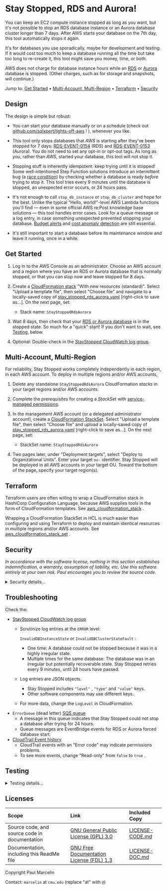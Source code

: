 # Stay Stopped, RDS and Aurora!

You can keep an EC2 compute instance stopped as long as you want, but it's not
possible to stop an RDS database instance or an Aurora database cluster longer
than 7 days. After AWS starts your database on the 7th day, this tool
automatically stops it again.

It's for databases you use sporadically, maybe for development and testing. If
it would cost too much to keep a database running all the time but take too
long to re-create it, this tool might save you money, time, or both.

AWS does not charge for database instance hours while an
[RDS](https://docs.aws.amazon.com/AmazonRDS/latest/UserGuide/USER_StopInstance.html#USER_StopInstance.Benefits)
or
[Aurora](https://docs.aws.amazon.com/AmazonRDS/latest/AuroraUserGuide/aurora-cluster-stop-start.html#aurora-cluster-start-stop-overview)
database is stopped. (Other charges, such as for storage and snapshots, will
continue.)

Jump to:
[Get Started](#get-started)
&bull;
[Multi-Account, Multi-Region](#multi-account-multi-region)
&bull;
[Terraform](#terraform)
&bull;
[Security](#security)

## Design

The design is simple but robust:

- You can start your database manually or on a schedule (check out
  [github.com/sqlxpert/lights-off-aws](/../../../lights-off-aws#lights-off)
  ! ), whenever you like.

- This tool only stops databases that _AWS_ is starting after they've been
  stopped for 7 days:
  [RDS-EVENT-0154](https://docs.aws.amazon.com/AmazonRDS/latest/UserGuide/USER_Events.Messages.html#USER_Events.Messages.instance)
  (RDS)
  and
  [RDS-EVENT-0153](https://docs.aws.amazon.com/AmazonRDS/latest/AuroraUserGuide/USER_Events.Messages.html#USER_Events.Messages.cluster)
  (Aurora).
  You do not need to set any opt-in or opt-out tags. As long as _you_, rather
  than _AWS_, started your database, this tool will not stop it.

- Stopping stuff is inherently idempotent: keep trying until it is stopped!
  Some well-intentioned Step Function solutions introduce an intermittent bug
  (a
  [race condition](https://en.wikipedia.org/wiki/Race_condition))
  by checking whether a database is ready _before_ trying to stop it. This
  tool tries every 9 minutes until the database is stopped, an unexpected
  error occurs, or 24 hours pass.

- It's not enough to call `stop_db_instance` or `stop_db_cluster` and hope for
  the best. Unlike the typical "Hello, world!"-level AWS Lambda functions
  you'll find &mdash; even in some official AWS re:Post knowledge base
  solutions &mdash; this tool handles error cases. Look for a queue message or
  a log entry, in case something unexpected prevented stopping your database.
  [Budget alerts](https://docs.aws.amazon.com/cost-management/latest/userguide/budgets-action-configure.html)
  and
  [cost anomaly detection](https://docs.aws.amazon.com/cost-management/latest/userguide/manage-ad.html)
  are still essential.

- It's still important to start a database before its maintenance window and
  leave it running, once in a while.

## Get Started

 1. Log in to the AWS Console as an administrator. Choose an AWS account and a
    region where you have an RDS or Aurora database that is normally stopped,
    or that you can stop now and leave stopped for 8 days.

 2. Create a
    [CloudFormation stack](https://console.aws.amazon.com/cloudformation/home)
    "With new resources (standard)". Select "Upload a template file", then
    select "Choose file" and navigate to a locally-saved copy of
    [stay_stopped_rds_aurora.yaml](/stay_stopped_aws_rds_aurora.yaml?raw=true)
    [right-click to save as...]. On the next page, set:

    - Stack name: `StayStoppedRdsAurora`

 3. Wait 8 days, then check that your
    [RDS or Aurora database](https://console.aws.amazon.com/rds/home#databases:)
    is in the stopped state. So much for a "quick" start! If you don't want to
    wait, see
    [Testing](#testing),
    below.

 4. Optional: Double-check in the
    [StayStopped CloudWatch log group](https://console.aws.amazon.com/cloudwatch/home#logsV2:log-groups$3FlogGroupNameFilter$3DStayStoppedRdsAurora-).

## Multi-Account, Multi-Region

For reliability, Stay Stopped works completely independently in each region, in
each AWS account. To deploy in multiple regions and/or AWS accounts,

 1. Delete any standalone `StayStoppedRdsAurora` CloudFormation _stacks_ in
    your target regions and/or AWS accounts.

 2. Complete the prerequisites for creating a _StackSet_ with
    [service-managed permissions](https://docs.aws.amazon.com/AWSCloudFormation/latest/UserGuide/stacksets-orgs-enable-trusted-access.html).

 3. In the management AWS account (or a delegated administrator account),
    create a
    [CloudFormation StackSet](https://console.aws.amazon.com/cloudformation/home#/stacksets).
    Select "Upload a template file", then select "Choose file" and upload a
    locally-saved copy of
    [stay_stopped_rds_aurora.yaml](/stay_stopped_aws_rds_aurora.yaml?raw=true)
    [right-click to save as...]. On the next page, set:

    - StackSet name: `StayStoppedRdsAurora`

 4. Two pages later, under "Deployment targets", select "Deploy to
    Organizational Units". Enter your target `ou-` identifier. Stay Stopped
    will be deployed in all AWS accounts in your target OU. Toward the bottom
    of the page, specify your target region(s).

## Terraform

Terraform users are often willing to wrap a CloudFormation stack in HashiCorp
Configuration Language, because AWS supplies tools in the form of
CloudFormation templates. See
[aws_cloudformation_stack](https://registry.terraform.io/providers/hashicorp/aws/latest/docs/resources/cloudformation_stack)
.

Wrapping a CloudFormation StackSet in HCL is much easier than configuring and
using Terraform to deploy and maintain identical resources in multiple regions
and/or AWS accounts. See
[aws_cloudformation_stack_set](https://registry.terraform.io/providers/hashicorp/aws/latest/docs/resources/cloudformation_stack_set)
.

## Security

_In accordance with the software license, nothing in this section establishes
indemnification, a warranty, assumption of liability, etc. Use this software
entirely at your own risk. Paul encourages you to review the source code._

<details>
  <summary>Security details...</summary>

### Security Design Goals

- A least-privilege role for the AWS Lambda function.

- Least-privilege queue policies. The main queue can only consume messages
  from EventBridge and produce messages for the Lambda function, or for the
  error (dead letter) queue if there is a problem. Encryption in transit is
  required.

- Optional encryption at rest with the AWS Key Management System, for the
  queues and the log. This can protect EventBridge events containing database
  identifiers and metadata, such as tags. KMS keys housed in a different AWS
  account, and multi-region keys, are supported.

- No data storage other than in the queues and the log, both of which have
  configurable retention periods.

- A retry mechanism (every 9 minutes) and a time limit (24 hours), to increase
  the likelihood that a database will be stopped as intended.

- A concurrency limit, to prevent exhaustion of available Lambda resources.

- Readable Identity and Access Management policies, formatted as
  CloudFormation YAML rather than JSON, and broken down into discrete
  statements by service, resource or principal.

### Your Security Steps

- Prevent people from modifying components of this tool, most of which can be
  identified by `StayStoppedRdsAurora` in ARNs and in the automatic
  `aws:cloudformation:stack-name` tag.

- Log infrastructure changes using CloudTrail, and set up alerts.

- Prevent people from directly invoking the Lambda function and from passing
  the function role to arbitrary functions.

- Separate production workloads. Although this tool only stops databases that
  _AWS_ is starting after they've been stopped for 7 days, the Lambda function
  could stop _any_ database if invoked directly, with a contrived event as
  input. You might choose not to deploy this tool in AWS accounts used for
  production, or you might add a custom IAM policy to the function role,
  denying authority to stop certain production databases (`AttachLocalPolicy`
  in CloudFormation).

- Enable the test mode only in a non-critical AWS account and region, and turn
  the test mode off again as quickly as possible.

- Monitor the error (dead letter) queue, and monitor the log for `ERROR`-level
  entries.

- Configure [budget alerts](https://docs.aws.amazon.com/cost-management/latest/userguide/budgets-action-configure.html)
  and use
  [cost anomaly detection](https://docs.aws.amazon.com/cost-management/latest/userguide/manage-ad.html).

- Occasionally start a database before its maintenance window and leave it
  running, to catch up with RDS and Aurora security updates.

</details>

## Troubleshooting

Check the:

- [StayStopped CloudWatch log group](https://console.aws.amazon.com/cloudwatch/home#logsV2:log-groups$3FlogGroupNameFilter$3DStayStoppedRdsAurora-)
  - Scrutinize log entries at the `ERROR` level:

    `InvalidDBInstanceState` or `InvalidDBClusterStateFault` :

    - One time:
      A database could not be stopped because it was in a highly irregular
      state.
    - Multiple times for the same database:
      The database was in an irregular but potentially recoverable state. Stay
      Stopped retries every 9 minutes, until 24 hours have passed.

  - Log entries are JSON objects.
    - Stay Stopped includes `"level"` , `"type"` and `"value"` keys.
    - Other software components may use different keys.
  - For more data, change the `LogLevel` in CloudFormation.
- `ErrorQueue` (dead letter)
  [SQS queue](https://console.aws.amazon.com/sqs/v3/home#/queues)
  - A message in this queue indicates that Stay Stopped could not stop a
    database after trying for 24 hours.
  - Queue messages are EventBridge events for RDS or Aurora forced database
    start.
- [CloudTrail Event history](https://console.aws.amazon.com/cloudtrailv2/home?ReadOnly=false/events?ReadOnly=false)
  - CloudTrail events with an "Error code" may indicate permissions problems.
  - To see more events, change "Read-only" from `false` to `true` .

## Testing

<details>
  <summary>Testing details...</summary>

### Recommended Test Database

An RDS database instance ( `db.t4g.micro` , `20` GiB of gp3 storage, `0` days'
worth of automated backups) is cheaper than a typical Aurora cluster, not to
mention faster to create, stop, and start.

### Test Mode

AWS starts RDS and Aurora databases that have been stopped for 7 days, but we
need a faster mechanism for realistic, end-to-end testing. Temporarily change
these parameters in CloudFormation:

|Parameter|Normal|Test|
|:---|:---:|:---:|
|`Test`|`false`|`true`|
|`LogLevel`|`ERROR`|`INFO`|
|`QueueVisibilityTimeoutSecs`|`540`|`60`|
||Retry every 9 minutes|Retry every 1 minute|
|`QueueMaxReceiveCount`|`160`|`30`|
||24 hours, at one retry every 9 minutes|30 minutes, at one retry every 1 minute|

Given the operational and security risks explained below, **exit test mode as
quickly as possible**. If your test database is ready, several minutes should
be sufficient.

### Test by Manually Starting a Database

In test mode, this tool responds to user-initiated, non-forced database
starts:
[RDS-EVENT-0088](https://docs.aws.amazon.com/AmazonRDS/latest/UserGuide/USER_Events.Messages.html#USER_Events.Messages.instance)
(RDS)
and
[RDS-EVENT-0151](https://docs.aws.amazon.com/AmazonRDS/latest/AuroraUserGuide/USER_Events.Messages.html#USER_Events.Messages.cluster)
(Aurora). Although this tool won't stop databases that have already been
started, it **will stop any database that you create or start**. To test,
manually start a stopped
[RDS or Aurora database](https://console.aws.amazon.com/rds/home#databases:).

### Test by Sending a Message

Test mode relaxes the queue policy for the main SQS queue, allowing sources
other than EventBridge, and targets other than the Lambda function or the
error (dead letter) queue. Test by using the AWS Console to send a simulated
EventBridge event message. In the list of
[SQS queues](https://console.aws.amazon.com/sqs/v3/home#/queues),
select `StayStoppedRdsAurora-MainQueue` and then select the "Send and receive
messages" button above the list. You can:

- "Send message", or
- "Poll for messages", select a message, read it and delete it, or
- "Purge" all messages.

Edit the database names in these test messages:

```json
{
  "detail": {
    "SourceIdentifier": "NAME_OF_YOUR_RDS_DATABASE_INSTANCE",
    "SourceType": "DB_INSTANCE",
    "EventID": "RDS-EVENT-0154"
  },
  "detail-type": "RDS DB Instance Event",
  "source": "aws.rds",
  "version": "0"
}
```

```json
{
  "detail": {
    "SourceIdentifier": "NAME_OF_YOUR_AURORA_DATABASE_INSTANCE",
    "SourceType": "CLUSTER",
    "EventID": "RDS-EVENT-0153"
  },
  "detail-type": "RDS DB Cluster Event",
  "source": "aws.rds",
  "version": "0"
}
```

### Test by Invoking the Lambda Function

Depending on locally-determined permissions, you may also be able to invoke
the
[StayStopped Lambda function](https://console.aws.amazon.com/lambda/home#/functions?fo=and&o0=%3A&v0=StayStoppedRdsAurora-LambdaFn-)
manually. Edit the database names in this Lambda test event:

```json
{
  "Records": [
    {
      "body": "{ \"detail\": { \"SourceIdentifier\": \"NAME_OF_YOUR_RDS_DATABASE_INSTANCE\", \"SourceType\": \"DB_INSTANCE\", \"EventID\": \"RDS-EVENT-0154\" }, \"detail-type\": \"RDS DB Instance Event\", \"source\": \"aws.rds\", \"version\": \"0\"}",
      "messageId": "test-message-1-rds"
    },
    {
      "body": "{ \"detail\": { \"SourceIdentifier\": \"NAME_OF_YOUR_AURORA_DATABASE_INSTANCE\", \"SourceType\": \"CLUSTER\", \"EventID\": \"RDS-EVENT-0153\" }, \"detail-type\": \"RDS DB Cluster Event\", \"source\": \"aws.rds\", \"version\": \"0\"}",
      "messageId": "test-message-2-aurora"
    }
  ]
}
```

### Report Bugs

After following the
[troubleshooting](#troubleshooting)
steps and ruling out local issues such as permissions &mdash; especially
hidden controls such as Service and Resource control policies (SCPs and RCPs)
&mdash; please
[report bugs](/../../issues). Thank you!

</details>

## Licenses

|Scope|Link|Included Copy|
|:---|:---|:---|
|Source code, and source code in documentation|[GNU General Public License (GPL) 3.0](http://www.gnu.org/licenses/gpl-3.0.html)|[LICENSE-CODE.md](/LICENSE-CODE.md)|
|Documentation, including this ReadMe file|[GNU Free Documentation License (FDL) 1.3](http://www.gnu.org/licenses/fdl-1.3.html)|[LICENSE-DOC.md](/LICENSE-DOC.md)|

Copyright Paul Marcelin

Contact: `marcelin` at `cmu.edu` (replace "at" with `@`)
